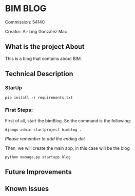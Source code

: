 # BIM BLOG

Commission: 54140

Creator: Ai-Ling González Mac

## What is the project About
This is a blog that contains about BIM.

## Technical Description
### StarUp
`pip install -r requirements.txt`

### First Steps:

First of all, start the bimBlog. So the command is the following:

`django-admin startproject bimblog .`

*Please remember to add the ending dot*

Then, we will create the main app, in this case will be the blog

`python manage.py startapp blog`

## Future Improvements

## Known issues
